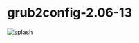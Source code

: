 # grub2config-2.06-13

![splash](https://github.com/user-attachments/assets/5d33786a-b645-496e-9c74-11b6586ffcb8)
